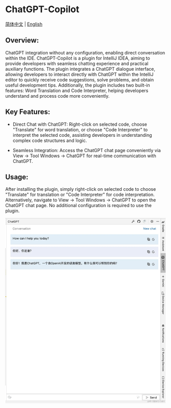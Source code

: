 # ChatGPT-Copilot

[简体中文](https://github.com/Crazy-MT/ChatGPT-Copilot/blob/master/README_CN.md) |
[English](https://github.com/Crazy-MT/ChatGPT-Copilot/blob/master/README.md)
<br/>

## Overview:
ChatGPT integration without any configuration, enabling direct conversation within the IDE.
ChatGPT-Copilot is a plugin for IntelliJ IDEA, aiming to provide developers with seamless chatting experience and practical auxiliary functions. The plugin integrates a ChatGPT dialogue interface, allowing developers to interact directly with ChatGPT within the IntelliJ editor to quickly receive code suggestions, solve problems, and obtain useful development tips. Additionally, the plugin includes two built-in features: Word Translation and Code Interpreter, helping developers understand and process code more conveniently.

## Key Features:

- Direct Chat with ChatGPT: Right-click on selected code, choose "Translate" for word translation, or choose "Code Interpreter" to interpret the selected code, assisting developers in understanding complex code structures and logic.

- Seamless Integration: Access the ChatGPT chat page conveniently via View -> Tool Windows -> ChatGPT for real-time communication with ChatGPT.

## Usage:

After installing the plugin, simply right-click on selected code to choose "Translate" for translation or "Code Interpreter" for code interpretation. Alternatively, navigate to View -> Tool Windows -> ChatGPT to open the ChatGPT chat page. No additional configuration is required to use the plugin.

![1.png](image/img.png)